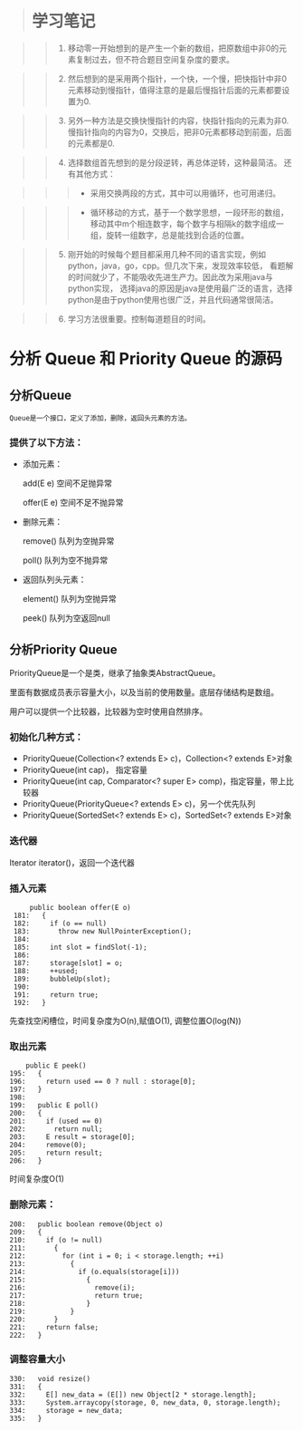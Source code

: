 > # 学习笔记

>> 1. 移动零一开始想到的是产生一个新的数组，把原数组中非0的元素复制过去，但不符合题目空间复杂度的要求。

>> 2. 然后想到的是采用两个指针，一个快，一个慢，把快指针中非0元素移动到慢指针，值得注意的是最后慢指针后面的元素都要设置为0.

>> 3. 另外一种方法是交换快慢指针的内容，快指针指向的元素为非0.慢指针指向的内容为0，交换后，把非0元素都移动到前面，后面的元素都是0.

>> 4. 选择数组首先想到的是分段逆转，再总体逆转，这种最简洁。
还有其他方式：

>>>  * 采用交换两段的方式，其中可以用循环，也可用递归。

>>> *  循环移动的方式，基于一个数学思想，一段环形的数组，移动其中m个相连数字，每个数字与相隔k的数字组成一组，旋转一组数字，总是能找到合适的位置。

>> 5. 刚开始的时候每个题目都采用几种不同的语言实现，例如python，java，go，cpp。但几次下来，发现效率较低，
看题解的时间就少了，不能吸收先进生产力。因此改为采用java与python实现，
选择java的原因是java是使用最广泛的语言，选择python是由于python使用也很广泛，并且代码通常很简洁。

>> 6. 学习方法很重要。控制每道题目的时间。


# 分析 Queue 和 Priority Queue 的源码

## 分析Queue

    Queue是一个接口，定义了添加，删除，返回头元素的方法。
	
### 提供了以下方法：
* 添加元素：

    add(E e) 空间不足抛异常
	
	offer(E e) 空间不足不抛异常
	
* 删除元素：

    remove() 队列为空抛异常
	
	poll()   队列为空不抛异常
	
* 返回队列头元素：

    element() 队列为空抛异常
	
	peek()    队列为空返回null

## 分析Priority Queue

PriorityQueue是一个是类，继承了抽象类AbstractQueue。

里面有数据成员表示容量大小，以及当前的使用数量。底层存储结构是数组。

用户可以提供一个比较器，比较器为空时使用自然排序。

### 初始化几种方式：

* PriorityQueue(Collection<? extends E> c)，Collection<? extends E>对象
* PriorityQueue(int cap)， 指定容量
* PriorityQueue(int cap, Comparator<? super E> comp)，指定容量，带上比较器
* PriorityQueue(PriorityQueue<? extends E> c)，另一个优先队列
* PriorityQueue(SortedSet<? extends E> c)，SortedSet<? extends E>对象

### 迭代器

Iterator<E> iterator()，返回一个迭代器

### 插入元素

``` 
     public boolean offer(E o)
 181:   {
 182:     if (o == null)
 183:       throw new NullPointerException();
 184: 
 185:     int slot = findSlot(-1);
 186: 
 187:     storage[slot] = o;
 188:     ++used;
 189:     bubbleUp(slot);
 190: 
 191:     return true;
 192:   }
 ```
 
 先查找空闲槽位，时间复杂度为O(n),赋值O(1),
 调整位置O(log(N))
 
 ### 取出元素
 
 ```
     public E peek()
 195:   {
 196:     return used == 0 ? null : storage[0];
 197:   }
 198: 
 199:   public E poll()
 200:   {
 201:     if (used == 0)
 202:       return null;
 203:     E result = storage[0];
 204:     remove(0);
 205:     return result;
 206:   }
 ```
 
 时间复杂度O(1)
 
 ### 删除元素：
 
 ```
 208:   public boolean remove(Object o)
 209:   {
 210:     if (o != null)
 211:       {
 212:         for (int i = 0; i < storage.length; ++i)
 213:           {
 214:             if (o.equals(storage[i]))
 215:               {
 216:                 remove(i);
 217:                 return true;
 218:               }
 219:           }
 220:       }
 221:     return false;
 222:   }
 ```
 
 ### 调整容量大小
 
 ```
 330:   void resize()
 331:   {
 332:     E[] new_data = (E[]) new Object[2 * storage.length];
 333:     System.arraycopy(storage, 0, new_data, 0, storage.length);
 334:     storage = new_data;
 335:   }
 
 ```
 
 






